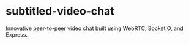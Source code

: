# subtitled-video-chat
Innovative peer-to-peer video chat built using WebRTC, SocketIO, and Express.
